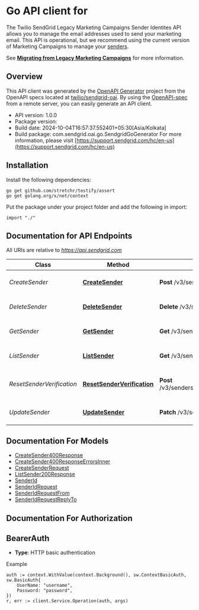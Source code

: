 # Go API client for 

The Twilio SendGrid Legacy Marketing Campaigns Sender Identites API allows you to manage the email addresses used to send your marketing email. This API is operational, but we recommend using the current version of Marketing Campaigns to manage your [senders](https://docs.sendgrid.com/api-reference/senders/).

See [**Migrating from Legacy Marketing Campaigns**](https://docs.sendgrid.com/ui/sending-email/migrating-from-legacy-marketing-campaigns) for more information.

## Overview
This API client was generated by the [OpenAPI Generator](https://openapi-generator.tech) project from the OpenAPI specs located at [twilio/sendgrid-oai](https://github.com/twilio/sendgrid-oai/tree/main/spec).  By using the [OpenAPI-spec](https://www.openapis.org/) from a remote server, you can easily generate an API client.

- API version: 1.0.0
- Package version: 
- Build date: 2024-10-04T16:57:37.552401+05:30[Asia/Kolkata]
- Build package: com.sendgrid.oai.go.SendgridGoGenerator
For more information, please visit [https://support.sendgrid.com/hc/en-us](https://support.sendgrid.com/hc/en-us)

## Installation

Install the following dependencies:

```shell
go get github.com/stretchr/testify/assert
go get golang.org/x/net/context
```

Put the package under your project folder and add the following in import:

```golang
import "./"
```

## Documentation for API Endpoints

All URIs are relative to *https://api.sendgrid.com*

Class | Method | HTTP request | Description
------------ | ------------- | ------------- | -------------
*CreateSender* | [**CreateSender**](docs/CreateSender.md#createsender) | **Post** /v3/senders | Create a Sender Identity
*DeleteSender* | [**DeleteSender**](docs/DeleteSender.md#deletesender) | **Delete** /v3/senders/{SenderId} | Delete a Sender Identity
*GetSender* | [**GetSender**](docs/GetSender.md#getsender) | **Get** /v3/senders/{SenderId} | View a Sender Identity
*ListSender* | [**ListSender**](docs/ListSender.md#listsender) | **Get** /v3/senders | Get all Sender Identities
*ResetSenderVerification* | [**ResetSenderVerification**](docs/ResetSenderVerification.md#resetsenderverification) | **Post** /v3/senders/{SenderId}/resend_verification | Resend Sender Identity Verification
*UpdateSender* | [**UpdateSender**](docs/UpdateSender.md#updatesender) | **Patch** /v3/senders/{SenderId} | Update a Sender Identity


## Documentation For Models

 - [CreateSender400Response](CreateSender400Response.md)
 - [CreateSender400ResponseErrorsInner](CreateSender400ResponseErrorsInner.md)
 - [CreateSenderRequest](CreateSenderRequest.md)
 - [ListSender200Response](ListSender200Response.md)
 - [SenderId](SenderId.md)
 - [SenderIdRequest](SenderIdRequest.md)
 - [SenderIdRequestFrom](SenderIdRequestFrom.md)
 - [SenderIdRequestReplyTo](SenderIdRequestReplyTo.md)


## Documentation For Authorization



## BearerAuth

- **Type**: HTTP basic authentication

Example

```golang
auth := context.WithValue(context.Background(), sw.ContextBasicAuth, sw.BasicAuth{
    UserName: "username",
    Password: "password",
})
r, err := client.Service.Operation(auth, args)
```

